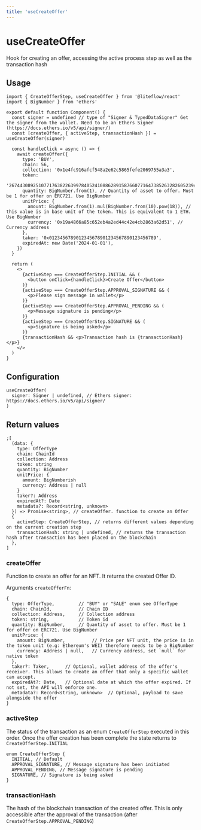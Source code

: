 ```yaml
---
title: 'useCreateOffer'
---
```


# useCreateOffer

Hook for creating an offer, accessing the active process step as well as the transaction hash

## Usage

```tsx
import { CreateOfferStep, useCreateOffer } from '@liteflow/react'
import { BigNumber } from 'ethers'

export default function Component() {
  const signer = undefined // type of "Signer & TypedDataSigner" Get the signer from the wallet. Need to be an Ethers Signer (https://docs.ethers.io/v5/api/signer/)
  const [createOffer, { activeStep, transactionHash }] = useCreateOffer(signer)

  const handleClick = async () => {
    await createOffer({
      type: 'BUY',
      chain: 56,
      collection: '0x1e4fc916afcf548a2e62c5865fefe2069755a3a3',
      token:
        '26744308925107717638226399784052410886289158766077164738526328260523943400243',
      quantity: BigNumber.from(1), // Quantity of asset to offer. Must be 1 for offer on ERC721. Use BigNumber
      unitPrice: {
        amount: BigNumber.from(1).mul(BigNumber.from(10).pow(18)), // this value is in base unit of the token. This is equivalent to 1 ETH. Use BigNumber
        currency: '0x19a4866a85c652eb4a2ed44c42e4cb2863a62d51', // Currency address
      },
      taker: '0x0123456789012345678901234567890123456789',
      expiredAt: new Date('2024-01-01'),
    })
  }

  return (
    <>
      {activeStep === CreateOfferStep.INITIAL && (
        <button onClick={handleClick}>Create Offer</button>
      )}
      {activeStep === CreateOfferStep.APPROVAL_SIGNATURE && (
        <p>Please sign message in wallet</p>
      )}
      {activeStep === CreateOfferStep.APPROVAL_PENDING && (
        <p>Message signature is pending</p>
      )}
      {activeStep === CreateOfferStep.SIGNATURE && (
        <p>Signature is being asked</p>
      )}
      {transactionHash && <p>Transaction hash is {transactionHash}</p>}
    </>
  )
}
```

## Configuration

```tsx
useCreateOffer(
  signer: Signer | undefined, // Ethers signer: https://docs.ethers.io/v5/api/signer/
)
```

## Return values

```tsx
;[
  (data: {
    type: OfferType
    chain: ChainId
    collection: Address
    token: string
    quantity: BigNumber
    unitPrice: {
      amount: BigNumberish
      currency: Address | null
    }
    taker?: Address
    expiredAt?: Date
    metadata?: Record<string, unknown>
  }) => Promise<string>, // createOffer. function to create an Offer
  {
    activeStep: CreateOfferStep, // returns different values depending on the current creation step
    transactionHash: string | undefined, // returns the transaction hash after transaction has been placed on the blockchain
  },
]
```

### createOffer

Function to create an offer for an NFT. It returns the created Offer ID.

Arguments `createOfferFn`:

```tsx
{
  type: OfferType,         // "BUY" or "SALE" enum see OfferType
  chain: ChainId,          // Chain ID
  collection: Address,     // Collection address
  token: string,           // Token id
  quantity: BigNumber,     // Quantity of asset to offer. Must be 1 for offer on ERC721. Use BigNumber
  unitPrice: {
    amount: BigNumber,          // Price per NFT unit, the price is in the token unit (e.g: Ethereum's WEI) therefore needs to be a BigNumber
    currency: Address | null,   // Currency address, set `null` for native token
  },
  taker?: Taker,      // Optional, wallet address of the offer's receiver. This allows to create an offer that only a specific wallet can accept.
  expiredAt?: Date,   // Optional date at which the offer expired. If not set, the API will enforce one.
  metadata?: Record<string, unknown>  // Optional, payload to save alongside the offer
}
```

### activeStep

The status of the transaction as an enum `CreateOfferStep` executed in this order. Once the offer creation has been complete the state returns to `CreateOfferStep.INITIAL`

```tsx
enum CreateOfferStep {
  INITIAL, // Default
  APPROVAL_SIGNATURE, // Message signature has been initiated
  APPROVAL_PENDING, // Message signature is pending
  SIGNATURE, // Signature is being asked
}
```

### transactionHash

The hash of the blockchain transaction of the created offer. This is only accessible after the approval of the transaction (after `CreateOfferStep.APPROVAL_PENDING`)
